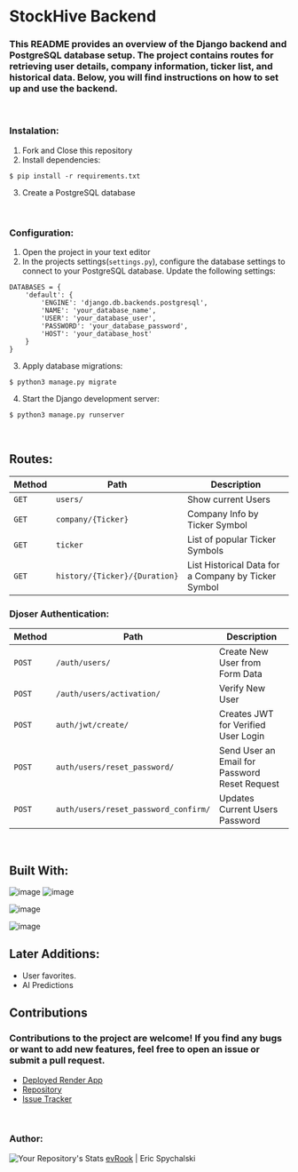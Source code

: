 # StockHive Backend

### This README provides an overview of the Django backend and PostgreSQL database setup. The project contains routes for retrieving user details, company information, ticker list, and historical data. Below, you will find instructions on how to set up and use the backend.

<br/>

### Instalation:

1. Fork and Close this repository
2. Install dependencies:

```
$ pip install -r requirements.txt
```

3. Create a PostgreSQL database

<br/>

### Configuration:

1. Open the project in your text editor
2. In the projects settings(`settings.py`), configure the database settings to connect to your PostgreSQL database. Update the following settings:

```
DATABASES = {
    'default': {
        'ENGINE': 'django.db.backends.postgresql',
        'NAME': 'your_database_name',
        'USER': 'your_database_user',
        'PASSWORD': 'your_database_password',
        'HOST': 'your_database_host'
    }
}
```

3. Apply database migrations:

```
$ python3 manage.py migrate
```

4. Start the Django development server:

```
$ python3 manage.py runserver
```

<br/>


## Routes:

| Method | Path | Description |
| --- | --- | --- |
| `GET` | `users/` | Show current Users | 
| `GET` | `company/{Ticker}` | Company Info by Ticker Symbol |
| `GET` | `ticker` | List of popular Ticker Symbols |
| `GET` | `history/{Ticker}/{Duration}` | List Historical Data for a Company by Ticker Symbol |

### Djoser Authentication:

| Method | Path | Description |
| --- | --- | --- |
| `POST` | `/auth/users/` | Create New User from Form Data | 
| `POST` | `/auth/users/activation/` | Verify New User |
| `POST` | `auth/jwt/create/` | Creates JWT for Verified User Login |
| `POST` | `auth/users/reset_password/` | Send User an Email for Password Reset Request |
| `POST` | `auth/users/reset_password_confirm/` | Updates Current Users Password |

<br/>

## Built With:

![image](https://img.shields.io/badge/Django-092E20?style=for-the-badge&logo=django&logoColor=green)
![image](https://img.shields.io/badge/django%20rest-ff1709?style=for-the-badge&logo=django&logoColor=white)

![image](https://img.shields.io/badge/PostgreSQL-316192?style=for-the-badge&logo=postgresql&logoColor=white)

![image](https://img.shields.io/badge/Render-46E3B7?style=for-the-badge&logo=render&logoColor=white)


## Later Additions:
- User favorites.
- AI Predictions

## Contributions

### Contributions to the project are welcome! If you find any bugs or want to add new features, feel free to open an issue or submit a pull request.

- [Deployed Render App](https://stockhive-be.onrender.com/ticker)
- [Repository](https://github.com/evRook/StockHive-BE)
- [Issue Tracker](https://github.com/evRook/StockHive-BE/issues)




<br/>

### Author:


![Your Repository's Stats](https://contrib.rocks/image?repo=evRook/StockHive-FE) [evRook](https://github.com/evRook) | Eric Spychalski